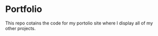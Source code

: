 # Portfolio

This repo cotains the code for my portolio site where I display all of my other projects.
